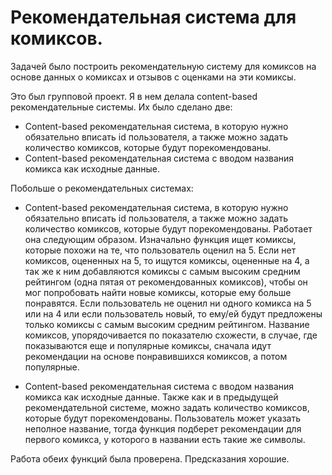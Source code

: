 # Рекомендательная система для комиксов.

Задачей было построить рекомендательную систему для комиксов на основе данных о комиксах и отзывов с оценками на эти комиксы.

Это был групповой проект. Я в нем делала content-based рекомендательные системы. Их было сделано две:
* Content-based рекомендательная система, в которую нужно обязательно вписать id пользователя, а также можно задать количество комиксов, которые будут порекомендованы.
* Content-based рекомендательная система с вводом названия комикса как исходные данные.


Побольше о рекомендательных системах:

* Content-based рекомендательная система, в которую нужно обязательно вписать id пользователя, а также можно задать количество комиксов, которые будут порекомендованы. Работает она следующим образом. Изначально функция ищет комиксы, которые похожи на те, что пользователь оценил на 5. Если нет комиксов, оцененных на 5, то ищутся комиксы, оцененные на 4, а так же к ним добавляются комиксы с самым высоким средним рейтингом (одна пятая от рекомендованных комиксов), чтобы он мог попробовать найти новые комиксы, которые ему больше понравятся. Если пользователь не оценил ни одного комикса на 5 или на 4 или если пользователь новый, то ему/ей будут предложены только комиксы с самым высоким средним рейтингом. Название комиксов, упорядочивается по показателю схожести, в случае, где показываются еще и популярные комиксы, сначала идут рекомендации на основе понравившихся комиксов, а потом популярные.

* Content-based рекомендательная система с вводом названия комикса как исходные данные. Также как и в предыдущей рекомендательной системе, можно задать количество комиксов, которые будут порекомендованы. Пользователь может указать неполное название, тогда функция подберет рекомендации для первого комикса, у которого в названии есть такие же символы.

Работа обеих функций была проверена. Предсказания хорошие.
